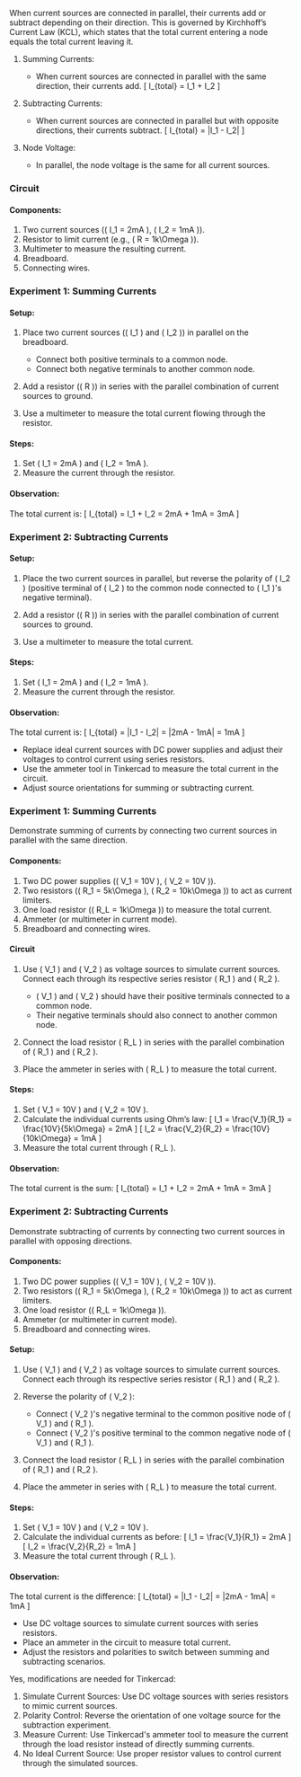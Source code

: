 When current sources are connected in parallel, their currents add or subtract depending on their direction. This is governed by Kirchhoff’s Current Law (KCL), which states that the total current entering a node equals the total current leaving it.

1. Summing Currents:
   - When current sources are connected in parallel with the same direction, their currents add.
   \[
   I_{total} = I_1 + I_2
   \]

2. Subtracting Currents:
   - When current sources are connected in parallel but with opposite directions, their currents subtract.
   \[
   I_{total} = |I_1 - I_2|
   \]

3. Node Voltage:
   - In parallel, the node voltage is the same for all current sources.

### Circuit

#### Components:

1. Two current sources (\( I_1 = 2mA \), \( I_2 = 1mA \)).
2. Resistor to limit current (e.g., \( R = 1k\Omega \)).
3. Multimeter to measure the resulting current.
4. Breadboard.
5. Connecting wires.

### Experiment 1: Summing Currents

#### Setup:

1. Place two current sources (\( I_1 \) and \( I_2 \)) in parallel on the breadboard.
   - Connect both positive terminals to a common node.
   - Connect both negative terminals to another common node.

2. Add a resistor (\( R \)) in series with the parallel combination of current sources to ground.

3. Use a multimeter to measure the total current flowing through the resistor.

#### Steps:

1. Set \( I_1 = 2mA \) and \( I_2 = 1mA \).
2. Measure the current through the resistor.

#### Observation:

The total current is:
\[
I_{total} = I_1 + I_2 = 2mA + 1mA = 3mA
\]

### Experiment 2: Subtracting Currents

#### Setup:

1. Place the two current sources in parallel, but reverse the polarity of \( I_2 \) (positive terminal of \( I_2 \) to the common node connected to \( I_1 \)'s negative terminal).

2. Add a resistor (\( R \)) in series with the parallel combination of current sources to ground.

3. Use a multimeter to measure the total current.

#### Steps:

1. Set \( I_1 = 2mA \) and \( I_2 = 1mA \).
2. Measure the current through the resistor.

#### Observation:

The total current is:
\[
I_{total} = |I_1 - I_2| = |2mA - 1mA| = 1mA
\]

- Replace ideal current sources with DC power supplies and adjust their voltages to control current using series resistors.
- Use the ammeter tool in Tinkercad to measure the total current in the circuit.
- Adjust source orientations for summing or subtracting current.

### Experiment 1: Summing Currents

Demonstrate summing of currents by connecting two current sources in parallel with the same direction.

#### Components:

1. Two DC power supplies (\( V_1 = 10V \), \( V_2 = 10V \)).
2. Two resistors (\( R_1 = 5k\Omega \), \( R_2 = 10k\Omega \)) to act as current limiters.
3. One load resistor (\( R_L = 1k\Omega \)) to measure the total current.
4. Ammeter (or multimeter in current mode).
5. Breadboard and connecting wires.

#### Circuit

1. Use \( V_1 \) and \( V_2 \) as voltage sources to simulate current sources. Connect each through its respective series resistor \( R_1 \) and \( R_2 \).
   - \( V_1 \) and \( V_2 \) should have their positive terminals connected to a common node.
   - Their negative terminals should also connect to another common node.

2. Connect the load resistor \( R_L \) in series with the parallel combination of \( R_1 \) and \( R_2 \).

3. Place the ammeter in series with \( R_L \) to measure the total current.

#### Steps:

1. Set \( V_1 = 10V \) and \( V_2 = 10V \).
2. Calculate the individual currents using Ohm’s law:
   \[
   I_1 = \frac{V_1}{R_1} = \frac{10V}{5k\Omega} = 2mA
   \]
   \[
   I_2 = \frac{V_2}{R_2} = \frac{10V}{10k\Omega} = 1mA
   \]
3. Measure the total current through \( R_L \).

#### Observation:

The total current is the sum:
\[
I_{total} = I_1 + I_2 = 2mA + 1mA = 3mA
\]

### Experiment 2: Subtracting Currents

Demonstrate subtracting of currents by connecting two current sources in parallel with opposing directions.

#### Components:

1. Two DC power supplies (\( V_1 = 10V \), \( V_2 = 10V \)).
2. Two resistors (\( R_1 = 5k\Omega \), \( R_2 = 10k\Omega \)) to act as current limiters.
3. One load resistor (\( R_L = 1k\Omega \)).
4. Ammeter (or multimeter in current mode).
5. Breadboard and connecting wires.

#### Setup:

1. Use \( V_1 \) and \( V_2 \) as voltage sources to simulate current sources. Connect each through its respective series resistor \( R_1 \) and \( R_2 \).

2. Reverse the polarity of \( V_2 \):
   - Connect \( V_2 \)'s negative terminal to the common positive node of \( V_1 \) and \( R_1 \).
   - Connect \( V_2 \)'s positive terminal to the common negative node of \( V_1 \) and \( R_1 \).

3. Connect the load resistor \( R_L \) in series with the parallel combination of \( R_1 \) and \( R_2 \).

4. Place the ammeter in series with \( R_L \) to measure the total current.

#### Steps:

1. Set \( V_1 = 10V \) and \( V_2 = 10V \).
2. Calculate the individual currents as before:
   \[
   I_1 = \frac{V_1}{R_1} = 2mA
   \]
   \[
   I_2 = \frac{V_2}{R_2} = 1mA
   \]
3. Measure the total current through \( R_L \).

#### Observation:

The total current is the difference:
\[
I_{total} = |I_1 - I_2| = |2mA - 1mA| = 1mA
\]

- Use DC voltage sources to simulate current sources with series resistors.
- Place an ammeter in the circuit to measure total current.
- Adjust the resistors and polarities to switch between summing and subtracting scenarios.

Yes, modifications are needed for Tinkercad:

1. Simulate Current Sources: Use DC voltage sources with series resistors to mimic current sources.
2. Polarity Control: Reverse the orientation of one voltage source for the subtraction experiment.
3. Measure Current: Use Tinkercad's ammeter tool to measure the current through the load resistor instead of directly summing currents.
4. No Ideal Current Source: Use proper resistor values to control current through the simulated sources.
